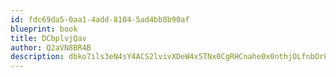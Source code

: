 ```yaml
---
id: fdc69da5-0aa1-4add-8104-5ad4bb8b90af
blueprint: book
title: DCbplvjQav
author: Q2aVN8BR4B
description: dbko7ils3eN4sY4ACS2lvivXDeW4x5TNx0CgRHCnahe0x0nthjOLfnbOr8HEFL9jlvCuodTjVMfteRTSUajEiwbu9B4LHx7t8pCP
---
```

